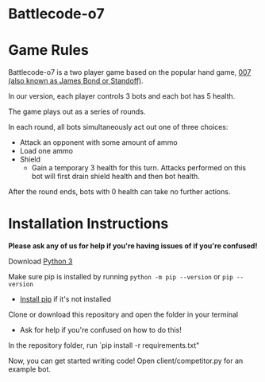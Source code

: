 # Battlecode-o7

# Game Rules

Battlecode-o7 is a two player game based on the popular hand game, [007 (also known as James Bond or Standoff)](https://ludocity.org/wiki/Standoff_(hand_game)).

In our version, each player controls 3 bots and each bot has 5 health. 

The game plays out as a series of rounds. 

In each round, all bots simultaneously act out one of three choices:
* Attack an opponent with some amount of ammo
* Load one ammo
* Shield
    - Gain a temporary 3 health for this turn. Attacks performed on this bot will first drain shield health and then bot health.

After the round ends, bots with 0 health can take no further actions.

# Installation Instructions

**Please ask any of us for help if you're having issues of if you're confused!**

Download [Python 3](https://www.python.org/downloads/)

Make sure pip is installed by running `python -m pip --version` or `pip --version`
* [Install pip](https://pip.pypa.io/en/stable/installation/) if it's not installed

Clone or download this repository and open the folder in your terminal
* Ask for help if you're confused on how to do this!

In the repository folder, run `pip install -r requirements.txt"

Now, you can get started writing code! Open client/competitor.py for an example bot.

